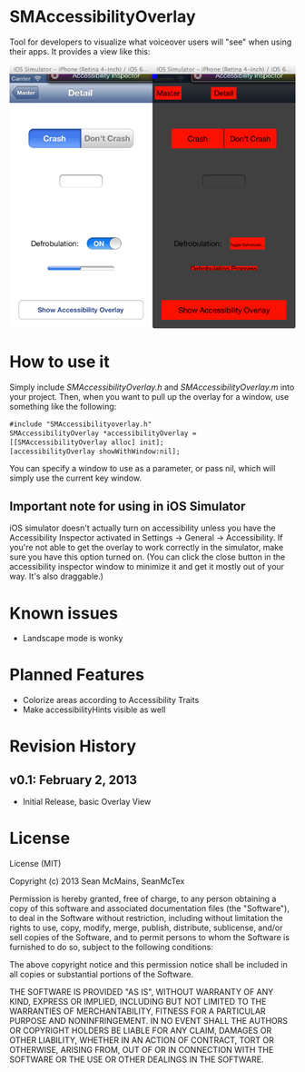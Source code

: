 SMAccessibilityOverlay
======================

Tool for developers to visualize what voiceover users will "see" when using their apps. It provides a view like this:

![Accessibility Overlay Screen Shot](accessibilityOverlay.png)


# How to use it

Simply include *SMAccessibilityOverlay.h* and *SMAccessibilityOverlay.m* into your project. Then, when you want to pull up the overlay for a window, use something like the following:

	#include "SMAccessibilityoverlay.h"
	SMAccessibilityOverlay *accessibilityOverlay = [[SMAccessibilityOverlay alloc] init];
	[accessibilityOverlay showWithWindow:nil];

You can specify a window to use as a parameter, or pass nil, which will simply use the current key window.

## Important note for using in iOS Simulator

iOS simulator doesn't actually turn on accessibility unless you have the Accessibility Inspector activated in Settings -> General -> Accessibility. If you're not able to get the overlay to work correctly in the simulator, make sure you have this option turned on. (You can click the close button in the accessibility inspector window to minimize it and get it mostly out of your way. It's also draggable.)

# Known issues

* Landscape mode is wonky

# Planned Features

* Colorize areas according to Accessibility Traits
* Make accessibilityHints visible as well

# Revision History

## v0.1: February 2, 2013

* Initial Release, basic Overlay View

# License

License (MIT)

Copyright (c) 2013 Sean McMains, SeanMcTex

Permission is hereby granted, free of charge, to any person obtaining a copy of this software and associated documentation files (the "Software"), to deal in the Software without restriction, including without limitation the rights to use, copy, modify, merge, publish, distribute, sublicense, and/or sell copies of the Software, and to permit persons to whom the Software is furnished to do so, subject to the following conditions:

The above copyright notice and this permission notice shall be included in all copies or substantial portions of the Software.

THE SOFTWARE IS PROVIDED "AS IS", WITHOUT WARRANTY OF ANY KIND, EXPRESS OR IMPLIED, INCLUDING BUT NOT LIMITED TO THE WARRANTIES OF MERCHANTABILITY, FITNESS FOR A PARTICULAR PURPOSE AND NONINFRINGEMENT. IN NO EVENT SHALL THE AUTHORS OR COPYRIGHT HOLDERS BE LIABLE FOR ANY CLAIM, DAMAGES OR OTHER LIABILITY, WHETHER IN AN ACTION OF CONTRACT, TORT OR OTHERWISE, ARISING FROM, OUT OF OR IN CONNECTION WITH THE SOFTWARE OR THE USE OR OTHER DEALINGS IN THE SOFTWARE.